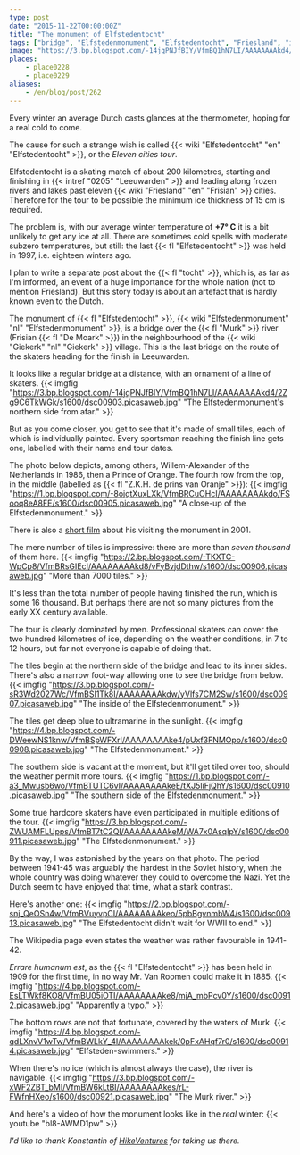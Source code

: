 ```yaml
---
type: post
date: "2015-11-22T00:00:00Z"
title: "The monument of Elfstedentocht"
tags: ["bridge", "Elfstedenmonument", "Elfstedentocht", "Friesland", "ice", "interesting", "Leeuwarden", "Netherlands", "skating", "sport", "water", "Willem-Alexander"]
image: "https://3.bp.blogspot.com/-14jqPNJfBIY/VfmBQ1hN7LI/AAAAAAAAkd4/2Zg9C6TkWGk/s1600/dsc00903.picasaweb.jpg"
places:
    - place0228
    - place0229
aliases:
    - /en/blog/post/262
---
```


Every winter an average Dutch casts glances at the thermometer, hoping for a real cold to come.

The cause for such a strange wish is called {{< wiki "Elfstedentocht" "en" "Elfstedentocht" >}}, or the *Eleven cities tour*.

<!--more-->

Elfstedentocht is a skating match of about 200 kilometres, starting and finishing in {{< intref "0205" "Leeuwarden" >}} and leading along frozen rivers and lakes past eleven {{< wiki "Friesland" "en" "Frisian" >}} cities. Therefore for the tour to be possible the minimum ice thickness of 15 cm is required.

The problem is, with our average winter temperature of **+7° C** it is a bit unlikely to get any ice at all. There are sometimes cold spells with moderate subzero temperatures, but still: the last {{< fl "Elfstedentocht" >}} was held in 1997, i.e. eighteen winters ago.

I plan to write a separate post about the {{< fl "tocht" >}}, which is, as far as I'm informed, an event of a huge importance for the whole nation (not to mention Friesland). But this story today is about an artefact that is hardly known even to the Dutch.

The monument of {{< fl "Elfstedentocht" >}}, {{< wiki "Elfstedenmonument" "nl" "Elfstedenmonument" >}}, is a bridge over the {{< fl "Murk" >}} river (Frisian {{< fl "De Moark" >}}) in the neighbourhood of the {{< wiki "Giekerk" "nl" "Giekerk" >}} village. This is the last bridge on the route of the skaters heading for the finish in Leeuwarden.

It looks like a regular bridge at a distance, with an ornament of a line of skaters.
{{< imgfig "https://3.bp.blogspot.com/-14jqPNJfBIY/VfmBQ1hN7LI/AAAAAAAAkd4/2Zg9C6TkWGk/s1600/dsc00903.picasaweb.jpg" "The Elfstedenmonument's northern side from afar." >}}

But as you come closer, you get to see that it's made of small tiles, each of which is individually painted. Every sportsman reaching the finish line gets one, labelled with their name and tour dates.

The photo below depicts, among others, Willem-Alexander of the Netherlands in 1986, then a Prince of Orange. The fourth row from the top, in the middle (labelled as {{< fl "Z.K.H. de prins van Oranje" >}}):
{{< imgfig "https://1.bp.blogspot.com/-8ojqtXuxLXk/VfmBRCuOHcI/AAAAAAAAkdo/FSooq8eA8FE/s1600/dsc00905.picasaweb.jpg" "A close-up of the Elfstedenmonument." >}}

There is also a [short film](https://www.youtube.com/watch?v=6bqPgFaD1jc) about his visiting the monument in 2001.

The mere number of tiles is impressive: there are more than *seven thousand* of them here.
{{< imgfig "https://2.bp.blogspot.com/-TKXTC-WpCp8/VfmBRsGIEcI/AAAAAAAAkd8/vFyBvjdDthw/s1600/dsc00906.picasaweb.jpg" "More than 7000 tiles." >}}

It's less than the total number of people having finished the run, which is some 16 thousand. But perhaps there are not so many pictures from the early XX century available.

The tour is clearly dominated by men. Professional skaters can cover the two hundred kilometres of ice, depending on the weather conditions, in 7 to 12 hours, but far not everyone is capable of doing that.

The tiles begin at the northern side of the bridge and lead to its inner sides. There's also a narrow foot-way allowing one to see the bridge from below.
{{< imgfig "https://3.bp.blogspot.com/-sR3Wd2027Wc/VfmBSI1Tk8I/AAAAAAAAkdw/yVlfs7CM2Sw/s1600/dsc00907.picasaweb.jpg" "The inside of the Elfstedenmonument." >}}

The tiles get deep blue to ultramarine in the sunlight.
{{< imgfig "https://4.bp.blogspot.com/-DWeewNS1knw/VfmBSpWFXrI/AAAAAAAAke4/pUxf3FNMOpo/s1600/dsc00908.picasaweb.jpg" "The Elfstedenmonument." >}}

The southern side is vacant at the moment, but it'll get tiled over too, should the weather permit more tours.
{{< imgfig "https://1.bp.blogspot.com/-a3_Mwusb6wo/VfmBTUTC6vI/AAAAAAAAkeE/tXJ5IiFjQhY/s1600/dsc00910.picasaweb.jpg" "The southern side of the Elfstedenmonument." >}}

Some true hardcore skaters have even participated in multiple editions of the tour.
{{< imgfig "https://3.bp.blogspot.com/-ZWUAMFLUpps/VfmBT7tC2QI/AAAAAAAAkeM/WA7x0AsqIpY/s1600/dsc00911.picasaweb.jpg" "The Elfstedenmonument." >}}

By the way, I was astonished by the years on that photo. The period between 1941-45 was arguably the hardest in the Soviet history, when the whole country was doing whatever they could to overcome the Nazi. Yet the Dutch seem to have enjoyed that time, what a stark contrast.

Here's another one:
{{< imgfig "https://2.bp.blogspot.com/-snj_QeOSn4w/VfmBVuyvpCI/AAAAAAAAkeo/5pbBgvnmbW4/s1600/dsc00913.picasaweb.jpg" "The Elfstedentocht didn't wait for WWII to end." >}}

The Wikipedia page even states the weather was rather favourable in 1941-42.

*Errare humanum est*, as the {{< fl "Elfstedentocht" >}} has been held in 1909 for the first time, in no way Mr. Van Roomen could make it in 1885.
{{< imgfig "https://4.bp.blogspot.com/-EsLTWkf8KO8/VfmBU05iOTI/AAAAAAAAke8/mjA_mbPcv0Y/s1600/dsc00912.picasaweb.jpg" "Apparently a typo." >}}

The bottom rows are not that fortunate, covered by the waters of Murk.
{{< imgfig "https://4.bp.blogspot.com/-qdLXnvV1wTw/VfmBWLkY_4I/AAAAAAAAkek/0pFxAHqf7r0/s1600/dsc00914.picasaweb.jpg" "Elfsteden-swimmers." >}}

When there's no ice (which is almost always the case), the river is navigable.
{{< imgfig "https://3.bp.blogspot.com/-xWF2ZBT_bMI/VfmBW6kLtBI/AAAAAAAAkes/rL-FWfnHXeo/s1600/dsc00921.picasaweb.jpg" "The Murk river." >}}

And here's a video of how the monument looks like in the *real* winter:
{{< youtube "bl8-AWMD1pw" >}}

*I'd like to thank Konstantin of [HikeVentures](http://www.hikeventures.com/) for taking us there.*
